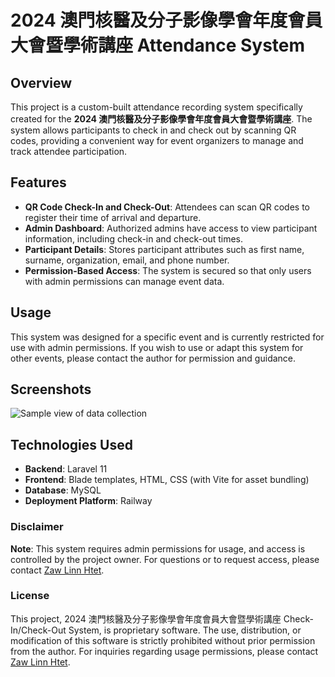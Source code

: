 # 2024 澳門核醫及分子影像學會年度會員大會暨學術講座 Attendance System

## Overview

This project is a custom-built attendance recording system specifically created for the **2024 澳門核醫及分子影像學會年度會員大會暨學術講座**. The system allows participants to check in and check out by scanning QR codes, providing a convenient way for event organizers to manage and track attendee participation.

## Features

- **QR Code Check-In and Check-Out**: Attendees can scan QR codes to register their time of arrival and departure.
- **Admin Dashboard**: Authorized admins have access to view participant information, including check-in and check-out times.
- **Participant Details**: Stores participant attributes such as first name, surname, organization, email, and phone number.
- **Permission-Based Access**: The system is secured so that only users with admin permissions can manage event data.

## Usage

This system was designed for a specific event and is currently restricted for use with admin permissions. If you wish to use or adapt this system for other events, please contact the author for permission and guidance.

## Screenshots

![Sample view of data collection](images/Screenshot.png)

## Technologies Used

- **Backend**: Laravel 11
- **Frontend**: Blade templates, HTML, CSS (with Vite for asset bundling)
- **Database**: MySQL
- **Deployment Platform**: Railway

### Disclaimer

**Note**: This system requires admin permissions for usage, and access is controlled by the project owner. For questions or to request access, please contact [Zaw Linn Htet](zaw.linn.htet03@gmail.com).

### License

This project, 2024 澳門核醫及分子影像學會年度會員大會暨學術講座 Check-In/Check-Out System, is proprietary software. The use, distribution, or modification of this software is strictly prohibited without prior permission from the author. For inquiries regarding usage permissions, please contact [Zaw Linn Htet](zaw.linn.htet03@gmail.com).